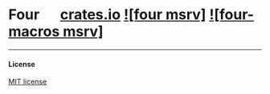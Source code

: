 # Four &emsp; [crates.io] [![four msrv]][Rust 1.80] [![four-macros msrv]][Rust 1.80]

[crates.io]: https://crates.io/crates/four
[Rust 1.80]: https://blog.rust-lang.org/2024/07/25/Rust-1.80.0.html

---

#### License

<a href="LICENSE">MIT license</a>
